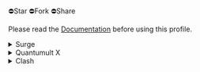 ⛔️Star ⛔️Fork ⛔️Share

Please read the [Documentation](https://www.notion.so/divineengine/b4161dac0412486e9a6f1637a1b2d572) before using this profile.

<details>
  <summary>Surge</summary>

  Surge is a network toolbox for power users and a high-performance HTTP/SOCKS5 proxy server.

  Resources: [Website](https://nssurge.com/) / [Manual](http://manual.nssurge.com/) / [FAQ](https://nssurge.com/support) / [Community](https://community.nssurge.com/)

  Profiles: [Global](https://github.com/DivineEngine/Profiles/tree/master/Surge/Ruleset) / [Global2](https://cdn.jsdelivr.net/gh/DivineEngine/Profiles@master/Surge/Global2.conf)(Surge 2) / [China](https://cdn.jsdelivr.net/gh/DivineEngine/Profiles@master/Surge/China.conf)

  More: [Ruleset](https://github.com/DivineEngine/Profiles/tree/master/Surge/Ruleset) / [Module](https://github.com/DivineEngine/Profiles/tree/master/Surge/Ruleset)
</details>

<details>
  <summary>Quantumult X</summary>

  Quantumult X is a powerful network tool for web developers and users who need to customize their proxies.

  Resources: [Github](https://github.com/crossutility/Quantumult-X)

  Profiles: [Global](https://cdn.jsdelivr.net/gh/DivineEngine/Profiles@master/Quantumult/Global.conf) / [China](https://cdn.jsdelivr.net/gh/DivineEngine/Profiles@master/Quantumult/China.conf)

  More: [Filter Remote](https://github.com/DivineEngine/Profiles/tree/master/Quantumult/Filter) / [Rewrite Remote](https://github.com/DivineEngine/Profiles/tree/master/Quantumult/Rewrite)
</details>

<details>
  <summary>Clash</summary>

  A rule-based tunnel in Go.

  Profiles: [Global](https://cdn.jsdelivr.net/gh/DivineEngine/Profiles@master/Clash/Global.yaml) / [China](https://cdn.jsdelivr.net/gh/DivineEngine/Profiles@master/Clash/China.yaml)
</details>